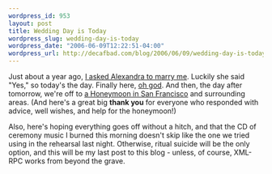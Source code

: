 ```yaml
--- 
wordpress_id: 953
layout: post
title: Wedding Day is Today
wordpress_slug: wedding-day-is-today
wordpress_date: "2006-06-09T12:22:51-04:00"
wordpress_url: http://decafbad.com/blog/2006/06/09/wedding-day-is-today
---
```

 <p>Just about a year ago, <a href="http://decafbad.com/blog/2005/06/17/were-engaged">I asked Alexandra to marry me</a>.  Luckily she said "Yes," so today's the day.  Finally here, <a href="http://deus-x.livejournal.com/224670.html">oh god</a>.  And then, the day after tomorrow,  we're off to <a href="http://decafbad.com/blog/2006/04/25/a-honeymoon-in-san-francisco">a Honeymoon in San Francisco</a> and surrounding areas.  (And here's a great big <b>thank you</b> for everyone who responded with advice, well wishes, and help for the honeymoon!)</p>
 <p>Also, here's hoping everything goes off without a hitch, and that the CD of ceremony music I burned this morning doesn't skip like the one we tried using in the rehearsal last night.  Otherwise, ritual suicide will be the only option, and this will be my last post to this blog - unless, of course, XML-RPC works from beyond the grave.</p>
